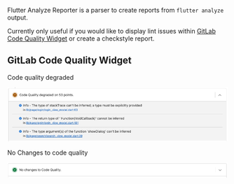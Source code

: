 Flutter Analyze Reporter is a parser to create reports from `flutter analyze` output. 

Currently only useful if you would like to display lint issues within [GitLab Code Quality Widget](https://docs.gitlab.com/ee/ci/testing/code_quality.html) or create a checkstyle report.

## GitLab Code Quality Widget 

Code quality degraded

![GitLab Merge Request Code Quality Widget](https://raw.githubusercontent.com/andnexus/flutter_analyze_reporter/main/assets/code_quality_degraded.png "GitLab Merge Request Code Quality Widget")

No Changes to code quality

![GitLab Merge Request Code Quality Widget](https://raw.githubusercontent.com/andnexus/flutter_analyze_reporter/main/assets/no_changes_to_code_quality.png "GitLab Merge Request Code Quality Widget")
